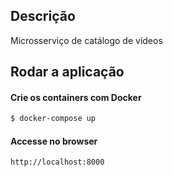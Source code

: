 ## Descrição

Microsserviço de catálogo de vídeos

## Rodar a aplicação

#### Crie os containers com Docker

```bash
$ docker-compose up
```

#### Accesse no browser

```
http://localhost:8000
```
